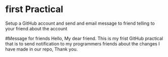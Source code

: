 # first Practical
Setup a GitHub account and send and email message to friend telling to your friend about the account

#Message for friends
Hello, My dear friend. This is my frist GitHub practical that is to send notification to my programmers friends about the changes I have made in our repo, Thank you.
